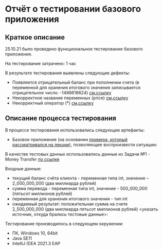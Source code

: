 # Отчёт о тестировании базового приложения

## Краткое описание

25.10.21 было проведено функциональное тестирование базового приложения.

На тестирование затрачено: 1 час

В результате тестирования выявлены следующие дефекты:
* Появляется отрицательный баланс при пополнении счета (в переменной для хранения итогового значения записывается отрицательное число: -1486618624) [см.ссылку](https://print.sc/1xb82hw)
* Некорректное название переменных (price) [см.ссылку](https://print.sc/1xb7vto)
* Некорректный оператор (*) [см.ссылку](https://print.sc/1xb7yyn)

## Описание процесса тестирования

В процессе тестирования использовались следующие артефакты:
* Базовое приложение (на основании [примера, который рассматривался на лекции](https://github.com/netology-code/javaqa-code/blob/master/1.2_programming/variables/src/Main.java)), позволяющее воспроизвести ситуацию

В качестве тестовых данных использовались данные из Задачи №1 - Money Transfer [по ссылке](https://github.com/netology-code/javaqa-homeworks/blob/master/intro/MERGED.md)

Входные данные:
* текущий баланс счёта клиента - переменная типа int, значение –
2_000_000_000 (два миллиарда рублей)
* сумма перевода - переменная типа int, значение - 500_000_000 (пятьсот миллионов рублей)
* переменная для хранения итогового значения - тип int
* ожидаемый результат: положительная сумма на счете 2_500_000_000 (два миллиарда пятьсот миллионов рублей) <указать источник, откуда брались тестовые данные>:

Тестирование производилось в следующем окружении:
* ПК, Windows 10, 64bit
* Java SE11
* IntelliJ IDEA 2021.3 EAP
